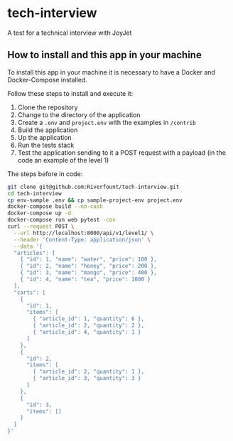 # tech-interview

A test for a technical interview with JoyJet

## How to install and this app in your machine

To install this app in your machine it is necessary to have a Docker and Docker-Compose installed.

Follow these steps to install and execute it:

1. Clone the repository
1. Change to the directory of the application
1. Create a `.env` and `project.env` with the examples in `/contrib`
1. Build the application
1. Up the application
1. Run the tests stack
1. Test the application sending to it a POST request with a payload (in the code an example of the level 1)

The steps before in code:

```bash
git clone git@github.com:Riverfount/tech-interview.git
cd tech-interview
cp env-sample .env && cp sample-project-env project.env
docker-compose build --no-cash
docker-compose up -d
docker-compose run web pytest -cov
curl --request POST \
  --url http://localhost:8000/api/v1/level1/ \
  --header 'Content-Type: application/json' \
  --data '{
  "articles": [
    { "id": 1, "name": "water", "price": 100 },
    { "id": 2, "name": "honey", "price": 200 },
    { "id": 3, "name": "mango", "price": 400 },
    { "id": 4, "name": "tea", "price": 1000 }
  ],
  "carts": [
    {
      "id": 1,
      "items": [
        { "article_id": 1, "quantity": 6 },
        { "article_id": 2, "quantity": 2 },
        { "article_id": 4, "quantity": 1 }
      ]
    },
    {
      "id": 2,
      "items": [
        { "article_id": 2, "quantity": 1 },
        { "article_id": 3, "quantity": 3 }
      ]
    },
    {
      "id": 3,
      "items": []
    }
  ]
}'
```
